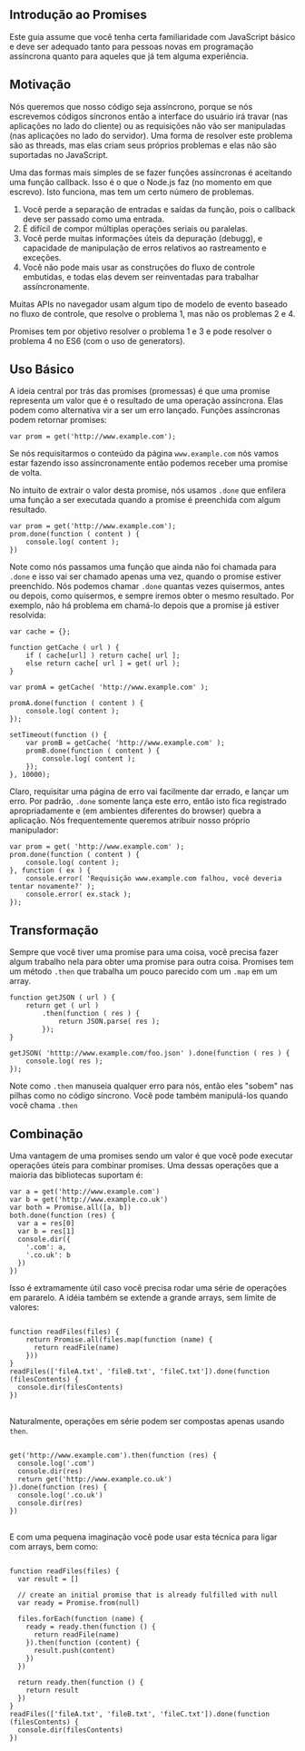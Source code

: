 ## Introdução ao Promises

Este guia assume que você tenha certa familiaridade com JavaScript básico e deve ser adequado tanto para pessoas novas em programação assíncrona quanto para aqueles que já tem alguma experiência.

## <a name="motivacao"></a> Motivação

Nós queremos que nosso código seja assíncrono, porque se nós escrevemos códigos síncronos então a interface do usuário irá travar (nas aplicações no lado do cliente) ou as requisições não vão ser manipuladas (nas aplicações no lado do servidor). Uma forma de resolver este problema são as threads, mas elas criam seus próprios problemas e elas não são suportadas no JavaScript.

Uma das formas mais simples de se fazer funções assíncronas é aceitando uma função callback. Isso é o que o Node.js faz (no momento em que escrevo). Isto funciona, mas tem um certo número de problemas.

1. Você perde a separação de entradas e saídas da função, pois o callback deve ser passado como uma entrada.
2. É difícil de compor múltiplas operações seriais ou paralelas.
3. Você perde muitas informações úteis da depuração (debugg), e capacidade de manipulação de erros relativos ao rastreamento e exceções.
4. Você não pode mais usar as construções do fluxo de controle embutidas, e todas elas devem ser reinventadas para trabalhar assíncronamente.

Muitas APIs no navegador usam algum tipo de modelo de evento baseado no fluxo de controle, que resolve o problema 1, mas não os problemas 2 e 4.

Promises tem por objetivo resolver o problema 1 e 3 e pode resolver o problema 4 no ES6 (com o uso de generators).

## <a name="uso-basico"></a> Uso Básico

A ideia central por trás das promises (promessas) é que uma promise representa um valor que é o resultado de uma operação assíncrona. Elas podem como alternativa vir a ser um erro lançado. Funções assíncronas podem retornar promises:

```language-javascript
var prom = get('http://www.example.com');
```

Se nós requisitarmos o conteúdo da página ```www.example.com``` nós vamos estar fazendo isso assíncronamente então podemos receber uma promise de volta.

No intuito de extrair o valor desta promise, nós usamos <code class="language-javascript">.done</code> que enfilera uma função a ser executada quando a promise é preenchida com algum resultado.

```language-javascript
var prom = get('http://www.example.com');
prom.done(function ( content ) {
	console.log( content );
})
```

Note como nós passamos uma função que ainda não foi chamada para <code class="language-javascript">.done</code> e isso vai ser chamado apenas uma vez, quando o promise estiver preenchido. Nós podemos chamar <code class="language-javascript">.done</code> quantas vezes quisermos, antes ou depois, como quisermos, e sempre iremos obter o mesmo resultado. Por exemplo, não há problema em chamá-lo depois que a promise já estiver resolvida:

```language-javascript
var cache = {};

function getCache ( url ) {
	if ( cache[url] ) return cache[ url ];
	else return cache[ url ] = get( url );
}

var promA = getCache( 'http://www.example.com' );

promA.done(function ( content ) {
	console.log( content );
});

setTimeout(function () {
	var promB = getCache( 'http://www.example.com' );
	promB.done(function ( content ) {
		console.log( content );
	});
}, 10000);
```

Claro, requisitar uma página de erro vai facilmente dar errado, e lançar um erro. Por padrão, <code class="language-javascript">.done</code> somente lança este erro, então isto fica registrado apropriadamente e (em ambientes diferentes do browser) quebra a aplicação. Nós frequentemente queremos atribuir nosso próprio manipulador:

```language-javascript
var prom = get( 'http://www.example.com' );
prom.done(function ( content ) {
	console.log( content );
}, function ( ex ) {
	console.error( 'Requisição www.example.com falhou, você deveria tentar novamente?' );
	console.error( ex.stack );
});
```

## <a name="transformacao"></a> Transformação

Sempre que você tiver uma promise para uma coisa, você precisa fazer algum trabalho nela para obter uma promise para outra coisa. Promises tem um método <code class="language-javascript">.then</code> que trabalha um pouco parecido com um <code class="language-javascript">.map</code> em um array.

```language-javascript
function getJSON ( url ) {
	return get ( url )
		.then(function ( res ) {
			return JSON.parse( res );
		});
}

getJSON( 'htttp://www.example.com/foo.json' ).done(function ( res ) {
	console.log( res );
});
```

Note como <code class="language-javascript">.then</code> manuseia qualquer erro para nós, então eles "sobem" nas pilhas como no código síncrono. Você pode também manipulá-los quando você chama <code class="language-javascript">.then</code>

## <a name="combinacao"></a> Combinação

Uma vantagem de uma promises sendo um valor é que você pode executar operações úteis para combinar promises. Uma dessas operações que a maioria das bibliotecas suportam é:

```language-javascript
var a = get('http://www.example.com')
var b = get('http://www.example.co.uk')
var both = Promise.all([a, b])
both.done(function (res) {
  var a = res[0]
  var b = res[1]
  console.dir({
    '.com': a,
    '.co.uk': b
  })
})
```

Isso é extramamente útil caso você precisa rodar uma série de operações em pararelo. A idéia também se extende a grande arrays, sem limite de valores:

<pre>
<code class="language-javascript">
function readFiles(files) {
	return Promise.all(files.map(function (name) {
	  return readFile(name)
	}))
}
readFiles(['fileA.txt', 'fileB.txt', 'fileC.txt']).done(function (filesContents) {
  console.dir(filesContents)
})
</code>
</pre>

Naturalmente, operações em série podem ser compostas apenas usando <code class="language-javascript">then</code>.

<pre>
<code class="language-javascript">
get('http://www.example.com').then(function (res) {
  console.log('.com')
  console.dir(res)
  return get('http://www.example.co.uk')
}).done(function (res) {
  console.log('.co.uk')
  console.dir(res)
})
</code>
</pre>

E com uma pequena imaginação você pode usar esta técnica para ligar com arrays, bem como:

<pre>
<code class="language-javascript">
function readFiles(files) {
  var result = []
  
  // create an initial promise that is already fulfilled with null
  var ready = Promise.from(null)
  
  files.forEach(function (name) {
    ready = ready.then(function () {
      return readFile(name)
    }).then(function (content) {
      result.push(content)
    })
  })
  
  return ready.then(function () {
    return result
  })
}
readFiles(['fileA.txt', 'fileB.txt', 'fileC.txt']).done(function (filesContents) {
  console.dir(filesContents)
})
</code>
</pre>
